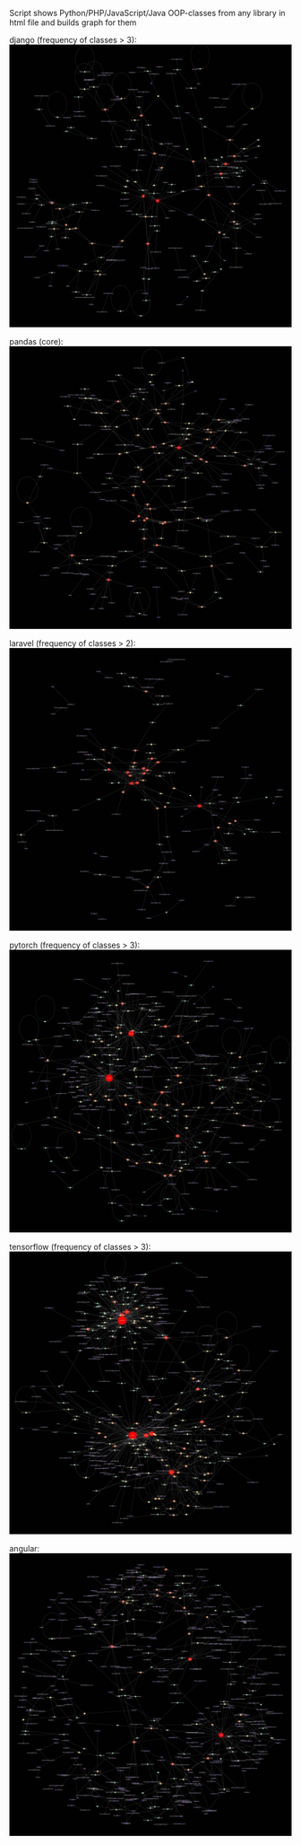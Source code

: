 Script shows Python/PHP/JavaScript/Java OOP-classes from any library in html file and builds graph for them
 
django (frequency of classes > 3):
![django](https://github.com/ksn38/graph_for_classes/blob/main/gallery/Django.jpg)
 
pandas (core):
![pandas-core](https://github.com/ksn38/graph_for_classes/blob/main/gallery/pandas-core.jpg)
 
laravel (frequency of classes > 2):
![laravel](https://github.com/ksn38/graph_for_classes/blob/main/gallery/laravel.jpg)
 
pytorch (frequency of classes > 3):
![pytorch](https://github.com/ksn38/graph_for_classes/blob/main/gallery/pytorch.jpg)
 
tensorflow (frequency of classes > 3):
![tensorflow](https://github.com/ksn38/graph_for_classes/blob/main/gallery/tensorflow.jpg)
 
angular:
![angular](https://github.com/ksn38/graph_for_classes/blob/main/gallery/angular.jpg)